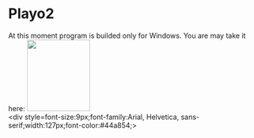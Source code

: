 Playo2
======

At this moment program is builded only for Windows. You are may take it here:
<a href=http://www.filedropper.com/muzan3dynamic><img src=http://www.filedropper.com/download_button.png width=127 height=145 border=0/></a><br /><div style=font-size:9px;font-family:Arial, Helvetica, sans-serif;width:127px;font-color:#44a854;></div>
